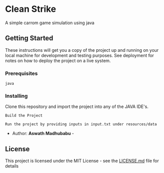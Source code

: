 # Clean Strike

A simple carrom game simulation using java

## Getting Started

These instructions will get you a copy of the project up and running on your local machine for development and testing purposes. See deployment for notes on how to deploy the project on a live system.

### Prerequisites
```
java
```

### Installing

Clone this repository and import the project into any of the JAVA IDE's. 

```
Build the Project 
```

```
Run the project by providing inputs in input.txt under resources/data
```

* Author: **Aswath Madhubabu** - 

## License

This project is licensed under the MIT License - see the [LICENSE.md](LICENSE.md) file for details


